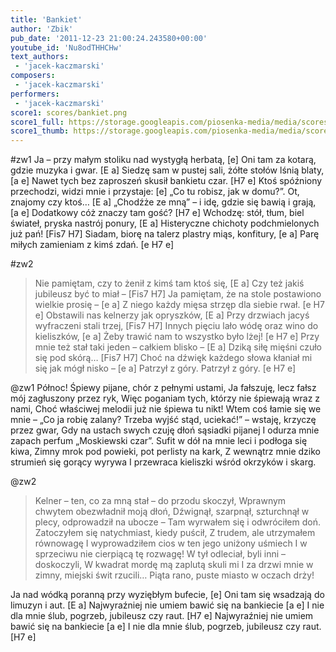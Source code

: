```yaml
---
title: 'Bankiet'
author: 'Zbik'
pub_date: '2011-12-23 21:00:24.243580+00:00'
youtube_id: 'Nu8odTHHCHw'
text_authors:
 - 'jacek-kaczmarski'
composers:
 - 'jacek-kaczmarski'
performers:
 - 'jacek-kaczmarski'
score1: scores/bankiet.png
score1_full: https://storage.googleapis.com/piosenka-media/media/scores/bankiet.png
score1_thumb: https://storage.googleapis.com/piosenka-media/media/scores/bankiet.png.180x0_q85_upscale.jpg
---
```


#zw1
Ja – przy małym stoliku nad wystygłą herbatą, [e]
Oni tam za kotarą, gdzie muzyka i gwar. [E a]
Siedzę sam w pustej sali, żółte stołów lśnią blaty, [a e]
Nawet tych bez zaproszeń skusił bankietu czar. [H7 e]
Ktoś spóźniony przechodzi, widzi mnie i przystaje: [e]
„Co tu robisz, jak w domu?”. Ot, znajomy czy ktoś… [E a]
„Chodźże ze mną” – i idę, gdzie się bawią i grają, [a e]
Dodatkowy cóż znaczy tam gość? [H7 e]
Wchodzę: stół, tłum, biel świateł, pryska nastrój ponury, [E a]
Histeryczne chichoty podchmielonych już pań! [Fis7 H7]
Siadam, biorę na talerz plastry miąs, konfitury, [e a]
Parę miłych zamieniam z kimś zdań. [e H7 e]

#zw2
>Nie pamiętam, czy to żenił z kimś tam ktoś się, [E a]
>Czy też jakiś jubileusz być to miał – [Fis7 H7]
>Ja pamiętam, że na stole postawiono wielkie prosię – [e a]
>Z niego każdy mięsa strzęp dla siebie rwał. [e H7 e]
>Obstawili nas kelnerzy jak opryszków, [E a]
>Przy drzwiach jacyś wyfraczeni stali trzej, [Fis7 H7]
>Innych pięciu lało wódę oraz wino do kieliszków, [e a]
>Żeby trawić nam to wszystko było lżej! [e H7 e]
>Przy mnie też stał taki jeden – całkiem blisko – [E a]
>Dziką siłę mięśni czuło się pod skórą… [Fis7 H7]
>Choć na dźwięk każdego słowa kłaniał mi się jak mógł nisko – [e a]
>Patrzył z góry. Patrzył z góry. [e H7 e]

@zw1
Północ! Śpiewy pijane, chór z pełnymi ustami,
Ja fałszuję, lecz fałsz mój zagłuszony przez ryk,
Więc poganiam tych, którzy nie śpiewają wraz z nami,
Choć właściwej melodii już nie śpiewa tu nikt!
Wtem coś łamie się we mnie – „Co ja robię zalany?
Trzeba wyjść stąd, uciekać!” – wstaję, krzyczę przez gwar,
Gdy na ustach swych czuję dłoń sąsiadki pijanej
I odurza mnie zapach perfum „Moskiewski czar”.
Sufit w dół na mnie leci i podłoga się kiwa,
Zimny mrok pod powieki, pot perlisty na kark,
Z wewnątrz mnie dziko strumień się gorący wyrywa
I przewraca kieliszki wśród okrzyków i skarg.

@zw2
>Kelner – ten, co za mną stał – do przodu skoczył,
>Wprawnym chwytem obezwładnił moją dłoń,
>Dźwignął, szarpnął, szturchnął w plecy, odprowadził na ubocze –
>Tam wyrwałem się i odwróciłem doń.
>Zatoczyłem się natychmiast, kiedy puścił,
>Z trudem, ale utrzymałem równowagę
>I wyprowadziłem cios w ten jego uniżony uśmiech
>I w sprzeciwu nie cierpiącą tę rozwagę!
>W tył odleciał, byli inni – doskoczyli,
>W kwadrat mordę mą zaplutą skuli mi
>I za drzwi mnie w zimny, miejski świt rzucili…
>Piąta rano, puste miasto w oczach drży!

Ja nad wódką poranną przy wyziębłym bufecie, [e]
Oni tam się wsadzają do limuzyn i aut. [E a]
Najwyraźniej nie umiem bawić się na bankiecie [a e]
I nie dla mnie ślub, pogrzeb, jubileusz czy raut. [H7 e]
Najwyraźniej nie umiem bawić się na bankiecie [a e]
I nie dla mnie ślub, pogrzeb, jubileusz czy raut. [H7 e]